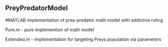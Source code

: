 ## PreyPredatorModel
#MATLAB implementation of prey-predator math model with addictive ruling

Pure.m - pure implemention of math model

Extended.m - implementation for targeting Preys population via parameters
